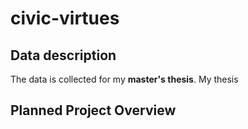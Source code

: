 # civic-virtues

## Data description

The data is collected for my **master's thesis**. My thesis 

## Planned Project Overview
